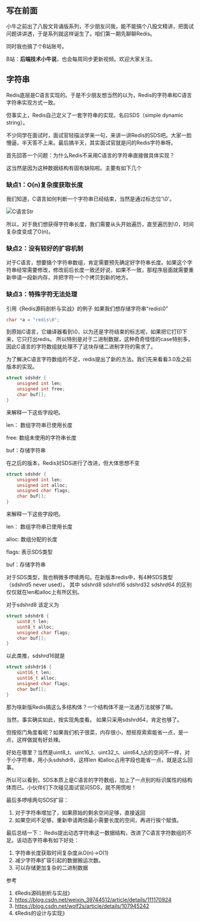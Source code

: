 ## 写在前面
小牛之前出了八股文背诵版系列，不少朋友问我，能不能搞个八股文精讲，把面试问题讲讲透，于是系列就这样诞生了。咱们第一期先聊聊Redis。

同时我也搞了个B站账号。

B站：**后端技术小牛说**，也会每周同步更新视频。欢迎大家关注。

## 字符串
Redis底层是C语言实现的。于是不少朋友想当然的以为，Redis的字符串和C语言字符串实现方式一致。

但事实上，Redis自己定义了一套字符串的实现，名曰SDS（simple dynamic string）。

不少同学在面试时，面试官轻描淡学来一句，来讲一讲Redis的SDS吧。大家一脸懵逼，半天答不上来。最后搞半天，其实面试官就是问的Redis字符串呀。

首先回答一个问题：为什么Redis不采用C语言的字符串直接做具体实现？

这当然是因为这种数据结构有固有缺陷啦。主要有如下几个

### 缺点1：O(n)复杂度获取长度
我们知道，C语言如何判断一个字符串已经结束，当然是通过标志位'\0'。

![C语言Str](https://cdn.jsdelivr.net/gh/autoencoder-github/redis_article//数据结构/字符串/cstr.png
)

所以，对于我们想获得字符串长度，我们需要从头开始遍历，直至遍历到\0，时间复杂度变成了O(n)。

### 缺点2：没有较好的扩容机制

对于C语言，想要搞个字符串数组，肯定需要预先确定好字符串长度。如果这个字符串经常需要修改，修改前后长度一致还好说，如果不一致，那程序层面就需要重新申请一段新内存，并把字符一个个拷贝到新的地方。

### 缺点3：特殊字符无法处理
引用《Redis源码剖析与实战》的例子
如果我们想存储字符串"redis\0"
```C
char *a = "redis\0";
```
到原始C语言，它编译器看到\0，以为还是字符结束的标志呢，如果把它打印下来，它只打出redis。
所以特别是对于二进制数据，这种奇奇怪怪的case特别多，因此C语言的字符数组就处理不了这块存储二进制字符的需求了。

为了解决C语言字符数组的不足，redis提出了新的方法。我们先来看看3.0及之前版本的实现。

```C
struct sdshdr {
    unsigned int len;
    unsigned int free;
    char buf[];
}
```
来解释一下这些字段吧。

len： 数组字符串已使用长度

free: 数组未使用的字符串长度

buf：存储字符串

在之后的版本，Redis对SDS进行了改进，但大体思想不变


```C
struct sdshdr {
    unsigned int len;
    unsigned int alloc;
    unsigned char flags;
    char buf[];
}
```
来解释一下这些字段吧。

len： 数组字符串已使用长度

alloc: 数组分配的长度

flags: 表示SDS类型

buf：存储字符串

对于SDS类型，我也稍微多啰嗦两句。在新版本redis中，有4种SDS类型（sdshrd5 never used）。
其中 sdshrd8 sdshrd16 sdshrd32 sdshrd64 的区别仅仅就在len和alloc上有所区别。

对于sdshrd8 该定义为
```C
struct sdshdr8 {
    uint8_t len;
    uint8_t alloc;
    unsigned char flags;
    char buf[];
}
```
以此类推，sdshrd16就是
```C
struct sdshdr16 {
    uint16_t len;
    uint16_t alloc;
    unsigned char flags;
    char buf[];
}
```

那为啥新版Redis搞这么多结构体？一个结构体不是一法通万法就够了嘛。

当然，事实确实如此，按实现角度看。 如果只采用sdshrd64，肯定也够了。

但按抠门角度看呢？如果我们机子很菜，内存很小，想抠抠索索能省一点，是一点，这样做就有好处辣。

好处在哪里？当然是uint8_t、uint16_t、uint32_t、uint64_t占的空间不一样，对于小字符串，用小头sdshdr8，这样len 和alloc占用字段也能省一点，就是这么回事。


所以可以看到，SDS本质上是C语言的字符数组，加上了一点别的标识属性的结构体而已。小伙伴们下次碰见面试官问SDS，就不用慌啦！

最后多啰嗦两句SDS扩容：

1. 对于字符串增加了，如果原始的剩余空间足够，直接返回
2. 如果空间不足够，重新申请两倍最小需要长度的空间，再进行挨个赋值。

最后总结一下：
Redis提出动态字符串这一数据结构，改进了C语言字符数组的不足。该动态字符串有如下好处：
1. 字符串长度获取时间复杂度从O(n)->O(1)
2. 减少字符串扩容引起的数据搬运次数。
3. 可以存储更加复杂的二进制数据


参考
1. 《Redis源码剖析与实战》
2. https://blog.csdn.net/weixin_39744512/article/details/111170924
3. https://blog.csdn.net/wolf2s/article/details/107945242
4. 《Redis的设计与实现》